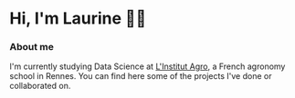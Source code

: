 # Hi, I'm Laurine 👋🏻

<!--
**laurinekmn/laurinekmn** is a ✨ _special_ ✨ repository because its `README.md` (this file) appears on your GitHub profile.
-->

### About me
I'm currently studying Data Science at [L'Institut Agro](https://www.institut-agro-rennes-angers.fr/ "Lien vers le site web de L'Institut Agro Rennes-Angers"), a French agronomy school in Rennes. You can find here some of the projects I've done or collaborated on. 

